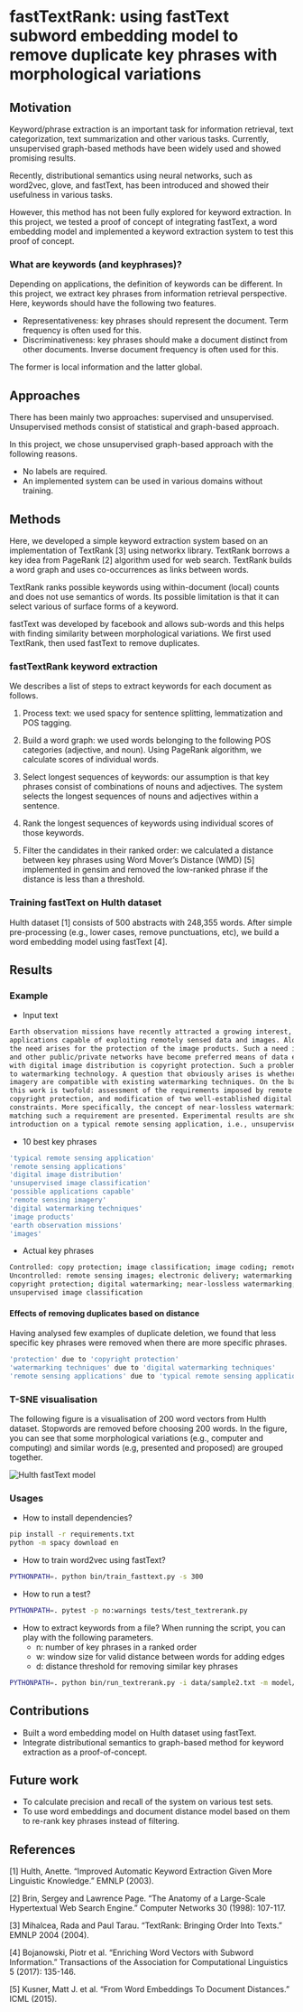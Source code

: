 # fastTextRank: using fastText subword embedding model to remove duplicate key phrases with morphological variations

## Motivation
Keyword/phrase extraction is an important task for information retrieval, text categorization, text summarization and other
various tasks. Currently, unsupervised graph-based methods have been widely used and showed promising results.

Recently, distributional semantics using neural networks, such as word2vec, glove, and fastText, has been introduced
and showed their usefulness in various tasks.
 
However, this method has not been fully explored for keyword extraction. In this project, we tested a proof of concept
of integrating fastText, a word embedding model and implemented a keyword extraction system to test this proof of
concept.

### What are keywords (and keyphrases)?
Depending on applications, the definition of keywords can be different. In this project, we extract key phrases
from information retrieval perspective. Here, keywords should have the following two features.

* Representativeness: key phrases should represent the document. Term frequency is often used for this.
* Discriminativeness: key phrases should make a document distinct from other documents.
Inverse document frequency is often used for this.

The former is local information and the latter global.
   
## Approaches
There has been mainly two approaches: supervised and unsupervised. Unsupervised methods consist of statistical and
graph-based approach.

In this project, we chose unsupervised graph-based approach with the following reasons.

* No labels are required.
* An implemented system can be used in various domains without training.

## Methods
Here, we developed a simple keyword extraction system based on an implementation of TextRank [3] using networkx library.
TextRank borrows a key idea from PageRank [2] algorithm used for web search. TextRank builds a word graph and uses
co-occurrences as links between words.

TextRank ranks possible keywords using within-document (local) counts and does not use semantics of words.
Its possible limitation is that it can select various of surface forms of a keyword.

fastText was developed by facebook and allows sub-words and this helps with finding similarity between morphological
variations. We first used TextRank, then used fastText to remove duplicates.

### fastTextRank keyword extraction
We describes a list of steps to extract keywords for each document as follows.

1. Process text: we used spacy for sentence splitting, lemmatization and POS tagging.

2. Build a word graph: we used words belonging to the following POS categories (adjective, and noun). Using PageRank
algorithm, we calculate scores of individual words.

3. Select longest sequences of keywords: our assumption is that key phrases consist of combinations of nouns and
adjectives. The system selects the longest sequences of nouns and adjectives within a sentence.

4. Rank the longest sequences of keywords using individual scores of those keywords.

5. Filter the candidates in their ranked order: we calculated a distance between key phrases using
Word Mover’s Distance (WMD) [5] implemented in gensim and removed the low-ranked phrase if the distance is less than
a threshold.

### Training fastText on Hulth dataset
Hulth dataset [1] consists of 500 abstracts with 248,355 words. After simple pre-processing (e.g., lower cases, remove punctuations, etc),
we build a word embedding model using fastText [4].

## Results

### Example

- Input text
```bash
Earth observation missions have recently attracted a growing interest, mainly due to the large number of possible
applications capable of exploiting remotely sensed data and images. Along with the increase of market potential,
the need arises for the protection of the image products. Such a need is a very crucial one, because the Internet
and other public/private networks have become preferred means of data exchange. A critical issue arising when dealing
with digital image distribution is copyright protection. Such a problem has been largely addressed by resorting
to watermarking technology. A question that obviously arises is whether the requirements imposed by remote sensing
imagery are compatible with existing watermarking techniques. On the basis of these motivations, the contribution of
this work is twofold: assessment of the requirements imposed by remote sensing applications on watermark-based
copyright protection, and modification of two well-established digital watermarking techniques to meet such
constraints. More specifically, the concept of near-lossless watermarking is introduced and two possible algorithms
matching such a requirement are presented. Experimental results are shown to measure the impact of watermark
introduction on a typical remote sensing application, i.e., unsupervised image classification.
```
- 10 best key phrases
```bash
'typical remote sensing application'
'remote sensing applications'
'digital image distribution'
'unsupervised image classification'
'possible applications capable'
'remote sensing imagery'
'digital watermarking techniques'
'image products'
'earth observation missions'
'images'
```
- Actual key phrases
```bash
Controlled: copy protection; image classification; image coding; remote sensing
Uncontrolled: remote sensing images; electronic delivery; watermarking techniques; Earth observation missions;
copyright protection; digital watermarking; near-lossless watermarking; digital image distribution;
unsupervised image classification
```
#### Effects of removing duplicates based on distance
Having analysed few examples of duplicate deletion, we found that less specific key phrases were removed when there are more
specific phrases.
```bash
'protection' due to 'copyright protection'
'watermarking techniques' due to 'digital watermarking techniques'
'remote sensing applications' due to 'typical remote sensing application'
```

### T-SNE visualisation
The following figure is a visualisation of 200 word vectors from Hulth dataset. Stopwords are removed before choosing
200 words. In the figure, you can see that some morphological variations (e.g., computer and computing) and similar
words (e.g, presented and proposed) are grouped together.

![Hulth fastText model](image/fastText_word2vec.png "Words from Hulth 500 abstracts")

### Usages
* How to install dependencies?
```bash
pip install -r requirements.txt
python -m spacy download en
```

* How to train word2vec using fastText?

```bash
PYTHONPATH=. python bin/train_fasttext.py -s 300
```

* How to run a test?
```bash
PYTHONPATH=. pytest -p no:warnings tests/test_textrerank.py

```

* How to extract keywords from a file? When running the script, you can play with the following parameters.
    - n: number of key phrases in a ranked order
    - w: window size for valid distance between words for adding edges
    - d: distance threshold for removing similar key phrases
```bash
PYTHONPATH=. python bin/run_textrerank.py -i data/sample2.txt -m model/hulth.model -n 5 -w 3 -d 0.1
```


## Contributions
* Built a word embedding model on Hulth dataset using fastText.
* Integrate distributional semantics to graph-based method for keyword extraction as a proof-of-concept.

## Future work
* To calculate precision and recall of the system on various test sets.
* To use word embeddings and document distance model based on them to re-rank key phrases instead of filtering.

## References

[1] Hulth, Anette. “Improved Automatic Keyword Extraction Given More Linguistic Knowledge.” EMNLP (2003).

[2] Brin, Sergey and Lawrence Page. “The Anatomy of a Large-Scale Hypertextual Web Search Engine.” Computer Networks 30 (1998): 107-117.

[3] Mihalcea, Rada and Paul Tarau. “TextRank: Bringing Order Into Texts.” EMNLP 2004 (2004).

[4] Bojanowski, Piotr et al. “Enriching Word Vectors with Subword Information.” Transactions of the Association for Computational Linguistics 5 (2017): 135-146.

[5] Kusner, Matt J. et al. “From Word Embeddings To Document Distances.” ICML (2015).


